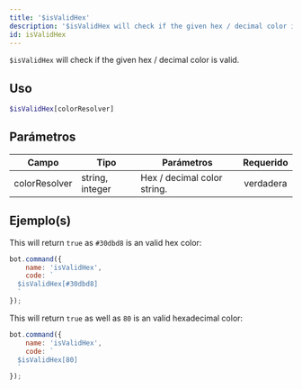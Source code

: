 ```yaml
---
title: '$isValidHex'
description: '$isValidHex will check if the given hex / decimal color is valid.'
id: isValidHex
---
```


`$isValidHex` will check if the given hex / decimal color is valid.

## Uso

```php
$isValidHex[colorResolver]
```

## Parámetros

| Campo         | Tipo            | Parámetros                  | Requerido |
| ------------- | --------------- | --------------------------- |:---------:|
| colorResolver | string, integer | Hex / decimal color string. | verdadera |

## Ejemplo(s)

This will return `true` as `#30dbd8` is an valid hex color:

```javascript
bot.command({
    name: 'isValidHex',
    code: `
  $isValidHex[#30dbd8]
  `
});
```

This will return `true` as well as `80` is an valid hexadecimal color:

```javascript
bot.command({
    name: 'isValidHex',
    code: `
  $isValidHex[80]
  `
});
```
